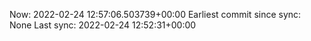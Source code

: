 Now: 2022-02-24 12:57:06.503739+00:00 Earliest commit since sync: None Last sync: 2022-02-24 12:52:31+00:00
